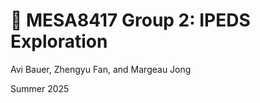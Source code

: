 # :school: MESA8417 Group 2: IPEDS Exploration

Avi Bauer, Zhengyu Fan, and Margeau Jong

Summer 2025
